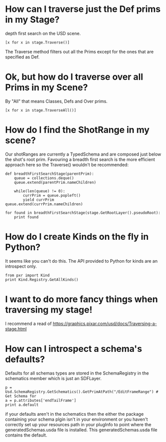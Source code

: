 # How can I traverse just the Def prims in my Stage?

depth first search on the USD scene.

    [x for x in stage.Traverse()]

The Traverse method filters out all the Prims except for the ones that are specified as Def.



# Ok, but how do I traverse over all Prims in my Scene?

By "All" that means Classes, Defs and Over prims.

    [x for x in stage.TraverseAll()]



# How do I find the ShotRange in my scene?

Our shotRanges are currently a TypedSchema and are composed just below the shot's root prim. Favouring a breadth first search is the more efficient approach here so the Traverse() wouldn't be recommended:


    def breadthFirstSearchStage(parentPrim):
        queue = collections.deque()
        queue.extend(parentPrim.nameChildren)
    
        while(len(queue) != 0):
            currPrim = queue.popleft()
            yield currPrim
    queue.extend(currPrim.nameChildren)

    for found in breadthFirstSearchStage(stage.GetRootLayer().pseudoRoot):
        print found



# How do I create Kinds on the fly in Python?

It seems like you can't do this. The API provided to Python for kinds are an introspect only.

    from pxr import Kind
    print Kind.Registry.GetAllKinds()



# I want to do more fancy things when traversing my stage!

I recommend a read of https://graphics.pixar.com/usd/docs/Traversing-a-stage.html




# How can I introspect a schema's defaults?

Defaults for all schemas types are stored in the SchemaRegistry in the schematics member which is just an SDFLayer.

    p = Usd.SchemaRegistry.GetSchematics().GetPrimAtPath("/EditFrameRange") # Get Schema for
    a = p.attributes['endTailFrame']
    print a.default

if your defaults aren't in the schematics then the either the package containing your schema plgin isn't in your environment or you haven't correctly set up your resources path in your plugInfo to point where the generatedSchemas.usda file is installed. This generatedSchemas.usda file contains the default.
